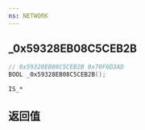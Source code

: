 ```yaml
---
ns: NETWORK
---
```

## _0x59328EB08C5CEB2B

```c
// 0x59328EB08C5CEB2B 0x70F6D3AD
BOOL _0x59328EB08C5CEB2B();
```

```
IS_*
```

## 返回值
